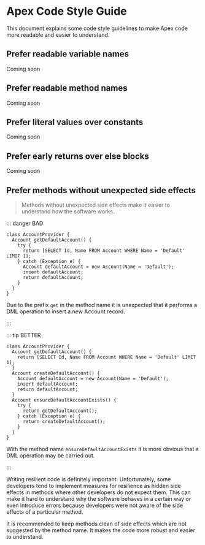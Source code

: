 # Apex Code Style Guide

This document explains some code style guidelines to make Apex code more
readable and easier to understand.

## Prefer readable variable names

Coming soon

## Prefer readable method names

Coming soon

## Prefer literal values over constants

Coming soon

## Prefer early returns over else blocks

Coming soon

## Prefer methods without unexpected side effects

> Methods without unexpected side effects make it easier to understand how the
> software works.

::: danger BAD

```apex
class AccountProvider {
  Account getDefaultAccount() {
    try {
      return [SELECT Id, Name FROM Account WHERE Name = 'Default' LIMIT 1];
    } catch (Exception e) {
      Account defaultAccount = new Account(Name = 'Default');
      insert defaultAccount;
      return defaultAccount;
    }
  }
}
```

Due to the prefix `get` in the method name it is unexpected that it performs a
DML operation to insert a new Account record.

:::

::: tip BETTER

```apex
class AccountProvider {
  Account getDefaultAccount() {
    return [SELECT Id, Name FROM Account WHERE Name = 'Default' LIMIT 1];
  }
  Account createDefaultAccount() {
    Account defaultAccount = new Account(Name = 'Default');
    insert defaultAccount;
    return defaultAccount;
  }
  Account ensureDefaultAccountExists() {
    try {
      return getDefaultAccount();
    } catch (Exception e) {
      return createDefaultAccount();
    }
  }
}
```

With the method name `ensureDefaultAccountExists` it is more obvious that a DML
operation may be carried out.

:::

Writing resilient code is definitely important. Unfortunately, some developers
tend to implement measures for resilience as hidden side effects in methods
where other developers do not expect them. This can make it hard to understand
why the software behaves in a certain way or even introduce errors because
developers were not aware of the side effects of a particular method.

It is recommended to keep methods clean of side effects which are not suggested
by the method name. It makes the code more robust and easier to understand.
